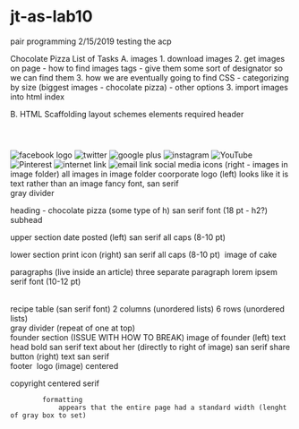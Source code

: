 # jt-as-lab10
pair programming 2/15/2019
testing the acp

Chocolate Pizza List of Tasks
A. images 
    1.  download images
    2.  get images on page
        - how to find images tags
        - give them some sort of designator so we can find them
    3.  how we are eventually going to find CSS
            - categorizing by size (biggest  images - chocolate pizza)
            - other options
3.  import images into html index

B.  HTML Scaffolding
        layout schemes
        elements required
        <head>
        <body>
            header <header></header>
                <ul></ul>
                <img alt = "facebook logo">
                <img alt = "twitter">
                <img alt = "google plus">
                <img alt = "instagram">
                <img alt = "YouTube">
                <img alt = "Pinterest">
                <img alt = "internet link">
                <img alt = "email link">
                social media icons (right - images in image folder)
                    all images in image folder
                coorporate logo (left)
                    looks like it is text rather than an image
                    fancy font, san serif
            <div></div>
            gray divider
            <div></div>
                <p></p>
                heading - chocolate pizza (some type of h)
                    san serif font (18 pt - h2?)
                subhead
                    <p></p>
                    upper section
                        date posted (left)
                            san serif all caps (8-10 pt)
                    <p></p>
                    lower section
                        print icon (right)
                            san serif all caps (8-10 pt)
                <img>
                image of cake
                <article></article>
                <p></p>
                paragraphs (live inside an article)
                    three separate paragraph 
                    lorem ipsem
                    serif font (10-12 pt)
                <table></table>
                recipe table (san serif font)
                    2 columns (unordered lists)
                    6 rows (unordered lists)
            <div></div>
            gray divider (repeat of one at top)
            <div></div>
                founder section (ISSUE WITH HOW TO BREAK)
                    image of founder (left)
                    text 
                        head
                            bold san serif
                        text about her (directly to right of image)
                            san serif
                    share button (right)
                        text
                            san serif
            <footer></footer>
            footer
                <img>
                logo (image)
                    centered
                <p></p>
                copyright
                    centered
                        serif

                

            

            formatting
                appears that the entire page had a standard width (lenght of gray box to set)



